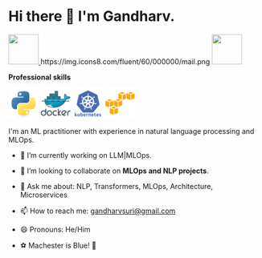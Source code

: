<h1>Hi there 👋 I'm Gandharv.</h1>
<p >
 <a href="https://www.linkedin.com/in/gandharvsuri" target="_blank">
  <img src="https://img.icons8.com/fluent/60/000000/linkedin.png" width="60" height="60" />
 </a>
  https://img.icons8.com/fluent/60/000000/mail.png
<a href="mailto:gandharvsuri@gmail.com" target="_blank">
  <img src="https://img.icons8.com/fluent/60/000000/mail.png" width="60" height="60" />
 </a>
 <!-- <a href="https://twitter.com/sepidpy" target="_blank">
  <img src="https://img.icons8.com/fluent/60/000000/twitter.png" width="60" height="60" />
 </a> -->
 <!-- <a href="https://kaggle.com/sepidehhosseinian" target="_blank">
  <img src="https://raw.githubusercontent.com/devicons/devicon/master/icons/kaggle/kaggle-original.svg" width="60" height="60" />
 </a> -->
<!--   <a href="https://medium.com/@sepideh.hosseinian" target="_blank">
  <img src="https://raw.githubusercontent.com/devicons/devicon/master/icons/medium/medium.png" width="60" height="60"/>
 </a> -->
<!-- 
  <a href="https://leetcode.com/sepidehhosseinian" target="_blank">
  <img src="https://raw.githubusercontent.com/rahuldkjain/github-profile-readme-generator/master/src/images/icons/Social/leet-code.svg" width="60" height="60"/>
 </a> -->
</p>
<p > 
 <strong>
  Professional skills
  </strong>
</p>

<p > 
  <img src="https://raw.githubusercontent.com/devicons/devicon/master/icons/python/python-original.svg" alt="python" width="60" height="60" />
  <!-- <img src="https://raw.githubusercontent.com/devicons/devicon/master/icons/rust/rust-plain.svg" alt="rust" width="60" height="60" /> -->
  <!-- <img src="https://raw.githubusercontent.com/devicons/devicon/master/icons/csharp/csharp-original.svg" alt="csharp" width="60" height="60" /> -->
  <img src="https://raw.githubusercontent.com/devicons/devicon/master/icons/docker/docker-original-wordmark.svg" alt="docker" width="60" height="60" />
  <img src="https://raw.githubusercontent.com/devicons/devicon/master/icons/kubernetes/kubernetes-plain-wordmark.svg" alt="kubernetes" width="60" height="60" />
  <img src="https://raw.githubusercontent.com/devicons/devicon/master/icons/amazonwebservices/amazonwebservices-original.svg" alt="aws" width="60" height="60" />
</p>
<p> 
I'm an ML practitioner with experience in natural language processing and MLOps.

- 🔭 I’m currently working on LLM|MLOps.

<!-- - 🌱 I’m currently learning Rust. -->

- 👯 I’m looking to collaborate on **MLOps and NLP projects**.

- 💬 Ask me about: NLP, Transformers, MLOps, Architecture, Microservices

<!-- - 📃 My AI|MLOps channel on Telegram: [@LetsSpeakAI](https://t.me/LetsSpeakAI) -->

- 📫 How to reach me: gandharvsuri@gmail.com

- 😄 Pronouns: He/Him

- ⚽️ Machester is Blue! 🩵

<!-- </p>
<p align="center">
 <a href="#" alt="Sepideh Hosseinian's github stats">
  <img height="220"src="https://github-readme-stats.vercel.app/api?username=sepidehhosseinian&show_icons=true&theme=tokyonight&card_width=60%"/>
 </a>
  <a href="#" alt="Sepideh Hosseinian's three lang">
  <img height="220" src="https://github-readme-stats.vercel.app/api/top-langs/?username=sepidehhosseinian&langs_count=3&&theme=tokyonight&card_width=40%"/>
 </a>
</p> -->

